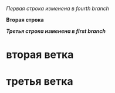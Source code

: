 *Первая строка изменена в fourth branch* 

**Вторая строка**

_**Третья строка изменена в first branch**_

# вторая ветка
# третья ветка
